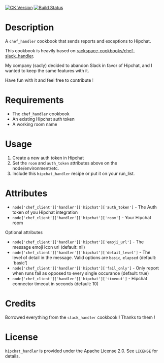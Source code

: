 [![CK Version](http://img.shields.io/cookbook/v/hipchat_handler.svg)](https://supermarket.getchef.com/cookbooks/hipchat_handler) [![Build Status](https://img.shields.io/travis/BarthV/chef-hipchat_handler.svg)](https://travis-ci.org/BarthV/chef-hipchat_handler)

Description
===========

A `chef_handler` cookbook that sends reports and exceptions to Hipchat.

This cookbook is heavily based on [rackspace-cookbooks/chef-slack_handler](https://github.com/rackspace-cookbooks/chef-slack_handler).

My company (sadly) decided to abandon Slack in favor of Hipchat, and I wanted to keep the same features with it.

Have fun with it and feel free to contribute !

Requirements
============

* The `chef_handler` cookbook
* An existing Hipchat auth token
* A working room name

Usage
=====

1. Create a new auth token in Hipchat
2. Set the `room` and `auth_token` attributes above on the node/environment/etc.
3. Include this `hipchat_handler` recipe or put it on your run_list.

Attributes
==========
* `node['chef_client']['handler']['hipchat']['auth_token']` - The Auth token of you Hipchat integration
* `node['chef_client']['handler']['hipchat']['room']` - Your Hipchat room

Optional attributes

* `node['chef_client']['handler']['hipchat']['emoji_url']` - The message emoji icon url (default: nil)
* `node['chef_client']['handler']['hipchat']['detail_level']` - The level of detail in the message. Valid options are `basic`, `elapsed` (default: 'basic')
* `node['chef_client']['handler']['hipchat']['fail_only']` - Only report when runs fail as opposed to every single occurance (default: true)
* `node['chef_client']['handler']['hipchat']['timeout']` - Hipchat connector timeout in seconds (default: 10)

Credits
=======

Borrowed everything from the `slack_handler` cookbook ! Thanks to them !

License
=======

`hipchat_handler` is provided under the Apache License 2.0. See `LICENSE` for details.
